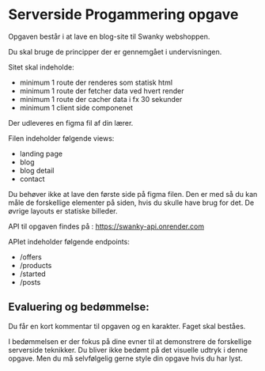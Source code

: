 # Serverside Progammering opgave

Opgaven består i at lave en blog-site til Swanky webshoppen.

Du skal bruge de principper der er gennemgået i undervisningen.

Sitet skal indeholde:

- minimum 1 route der renderes som statisk html
- minimum 1 route der fetcher data ved hvert render
- minimum 1 route der cacher data i fx 30 sekunder
- minimum 1 client side componenet

Der udleveres en figma fil af din lærer.

Filen indeholder følgende views:

- landing page
- blog
- blog detail
- contact

Du behøver ikke at lave den første side på figma filen. Den er med så du kan måle de forskellige elementer på siden, hvis du skulle have brug for det. De øvrige layouts er statiske billeder.

API til opgaven findes på : https://swanky-api.onrender.com

APIet indeholder følgende endpoints:

- /offers
- /products
- /started
- /posts

## Evaluering og bedømmelse:

Du får en kort kommentar til opgaven og en karakter. Faget skal beståes.

I bedømmelsen er der fokus på dine evner til at demonstrere de forskellige serverside teknikker. Du bliver ikke bedømt på det visuelle udtryk i denne opgave. Men du må selvfølgelig gerne style din opgave hvis du har lyst.
